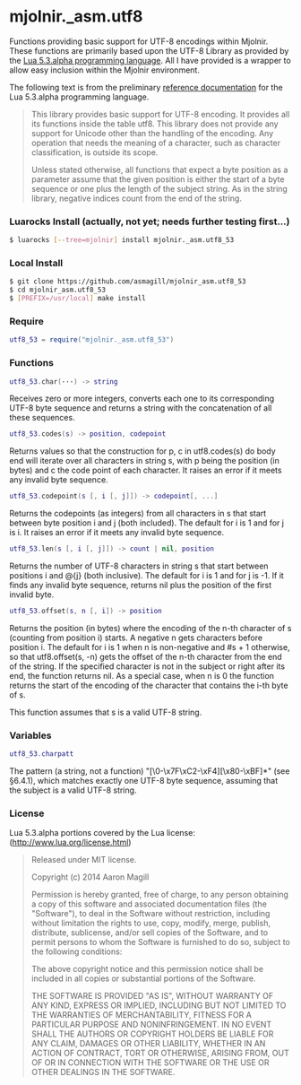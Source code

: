 mjolnir._asm.utf8
===================

Functions providing basic support for UTF-8 encodings within Mjolnir.  These functions are primarily based upon the UTF-8 Library as provided by the [Lua 5.3.alpha programming language](http://www.lua.org/work/). All I have provided is a wrapper to allow easy inclusion within the Mjolnir environment.

The following text is from the preliminary [reference documentation](http://www.lua.org/work/doc/) for the Lua 5.3.alpha programming language. 

> This library provides basic support for UTF-8 encoding. It provides all its functions inside the table utf8. This library does not provide any support for Unicode other than the handling of the encoding. Any operation that needs the meaning of a character, such as character classification, is outside its scope.
> 
> Unless stated otherwise, all functions that expect a byte position as a parameter assume that the given position is either the start of a byte sequence or one plus the length of the subject string. As in the string library, negative indices count from the end of the string.

### Luarocks Install (actually, not yet; needs further testing first...)
~~~bash
$ luarocks [--tree=mjolnir] install mjolnir._asm.utf8_53
~~~

### Local Install
~~~bash
$ git clone https://github.com/asmagill/mjolnir_asm.utf8_53
$ cd mjolnir_asm.utf8_53
$ [PREFIX=/usr/local] make install
~~~

### Require
~~~lua
utf8_53 = require("mjolnir._asm.utf8_53")
~~~

### Functions

~~~lua
utf8_53.char(···) -> string
~~~
Receives zero or more integers, converts each one to its corresponding UTF-8 byte sequence and returns a string with the concatenation of all these sequences.

~~~lua
utf8_53.codes(s) -> position, codepoint
~~~
Returns values so that the construction
    for p, c in utf8.codes(s) do body end
will iterate over all characters in string s, with p being the position (in bytes) and c the code point of each character. It raises an error if it meets any invalid byte sequence.

~~~lua
utf8_53.codepoint(s [, i [, j]]) -> codepoint[, ...]
~~~
Returns the codepoints (as integers) from all characters in s that start between byte position i and j (both included). The default for i is 1 and for j is i. It raises an error if it meets any invalid byte sequence.

~~~lua
utf8_53.len(s [, i [, j]]) -> count | nil, position
~~~
Returns the number of UTF-8 characters in string s that start between positions i and @{j} (both inclusive). The default for i is 1 and for j is -1. If it finds any invalid byte sequence, returns nil plus the position of the first invalid byte.

~~~lua
utf8_53.offset(s, n [, i]) -> position
~~~
Returns the position (in bytes) where the encoding of the n-th character of s (counting from position i) starts. A negative n gets characters before position i. The default for i is 1 when n is non-negative and #s + 1 otherwise, so that utf8.offset(s, -n) gets the offset of the n-th character from the end of the string. If the specified character is not in the subject or right after its end, the function returns nil.
As a special case, when n is 0 the function returns the start of the encoding of the character that contains the i-th byte of s.

This function assumes that s is a valid UTF-8 string.

### Variables
~~~lua
utf8_53.charpatt
~~~
The pattern (a string, not a function) "[\0-\x7F\xC2-\xF4][\x80-\xBF]*" (see §6.4.1), which matches exactly one UTF-8 byte sequence, assuming that the subject is a valid UTF-8 string.

### License

Lua 5.3.alpha portions covered by the Lua license: (http://www.lua.org/license.html)

> Released under MIT license.
>
> Copyright (c) 2014 Aaron Magill
>
> Permission is hereby granted, free of charge, to any person obtaining a copy
> of this software and associated documentation files (the "Software"), to deal
> in the Software without restriction, including without limitation the rights
> to use, copy, modify, merge, publish, distribute, sublicense, and/or sell
> copies of the Software, and to permit persons to whom the Software is
> furnished to do so, subject to the following conditions:
>
> The above copyright notice and this permission notice shall be included in
> all copies or substantial portions of the Software.
>
> THE SOFTWARE IS PROVIDED "AS IS", WITHOUT WARRANTY OF ANY KIND, EXPRESS OR
> IMPLIED, INCLUDING BUT NOT LIMITED TO THE WARRANTIES OF MERCHANTABILITY,
> FITNESS FOR A PARTICULAR PURPOSE AND NONINFRINGEMENT. IN NO EVENT SHALL THE
> AUTHORS OR COPYRIGHT HOLDERS BE LIABLE FOR ANY CLAIM, DAMAGES OR OTHER
> LIABILITY, WHETHER IN AN ACTION OF CONTRACT, TORT OR OTHERWISE, ARISING FROM,
> OUT OF OR IN CONNECTION WITH THE SOFTWARE OR THE USE OR OTHER DEALINGS IN
> THE SOFTWARE.

